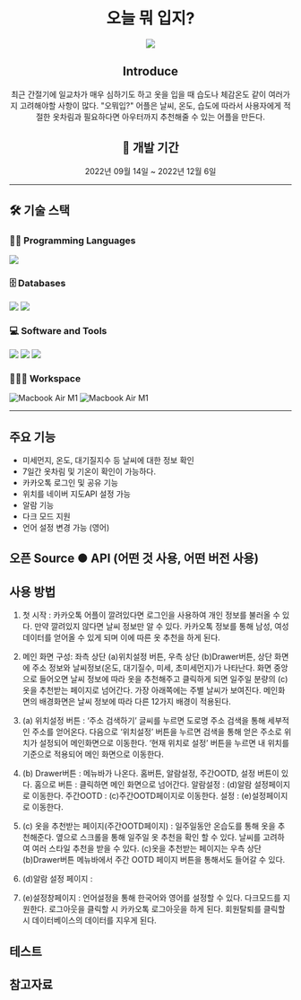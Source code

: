 <div align="center">
  <h1>오늘 뭐 입지?</h1>

  <img src = "https://velog.velcdn.com/images/shin75492/post/66168186-275b-419b-adbd-b5cbbf437e7f/image.gif">
 
## Introduce
최근 간절기에 일교차가 매우 심하기도 하고 옷을 입을 때 습도나 체감온도 같이 여러가지 고려해야할 사항이 많다.
"오뭐입?" 어플은 날씨, 온도, 습도에 따라서 사용자에게 적절한 옷차림과 필요하다면 아우터까지 추천해줄 수 있는 어플을 만든다.


  <h2>📆 개발 기간</h2>
	<p>2022년 09월 14일 ~ 2022년 12월 6일</p>
</div>

  ---

## 🛠️ 기술 스택

### 👨‍💻 Programming Languages

<img src="https://img.shields.io/badge/Flutter-02569B?style=for-the-badge&logo=Flutter&logoColor=white">

### 🗄️ Databases

<img src="https://img.shields.io/badge/Google Sheets-68BC71?style=for-the-badge&logo=Google Sheets&logoColor=34A853"> <img src="https://img.shields.io/badge/Firebase-FF6550?style=for-the-badge&logo=Firebase&logoColor=FFCA28">

### 💻 Software and Tools

<img src="https://img.shields.io/badge/Adobe Photoshop-0B2C4A?style=for-the-badge&logo=Adobe Photoshop&logoColor=31A8FF"> <img src="https://img.shields.io/badge/Adobe Illustrator-C70D2C?style=for-the-badge&logo=Adobe Illustrator&logoColor=FF9A00"> <img src="https://img.shields.io/badge/Android Studio-blac?style=for-the-badge&logo=Android Studio&logoColor=white">


### 👨🏽‍💻 Workspace
<img alt="Macbook Air M1" src="https://img.shields.io/badge/Apple-MacBook_PRO_-999999?style=for-the-badge&logo=apple&logoColor=white"> <img alt="Macbook Air M1" src="https://img.shields.io/badge/Windows-111111?style=for-the-badge&logo=Windows&logoColor=0078D6">

---

## 주요 기능

- 미세먼지, 온도, 대기질지수 등 날씨에 대한 정보 확인
- 7일간 옷차림 및 기온이 확인이 가능하다.
- 카카오톡 로그인 및 공유 기능
- 위치를 네이버 지도API 설정 가능
- 알람 기능
- 다크 모드 지원
- 언어 설정 변경 가능 (영어)

## 오픈 Source ● API (어떤 것 사용, 어떤 버전 사용)


## 사용 방법
1. 첫 시작 : 카카오톡 어플이 깔려있다면 로그인을 사용하여 개인 정보를 불러올 수 있다. 만약 깔려있지 않다면 날씨 정보만 알 수 있다. 카카오톡 정보를 통해 남성, 여성 데이터를 얻어올 수 있게 되며 이에 따른 옷 추천을 하게 된다.

2. 메인 화면 구성:  좌측 상단 (a)위치설정 버튼, 우측 상단 (b)Drawer버튼, 상단 화면에 주소 정보와 날씨정보(온도, 대기질수, 미세, 초미세먼지)가 나타난다. 
화면 중앙으로 들어오면 날씨 정보에 따라 옷을 추천해주고 클릭하게 되면 일주일 분량의 (c)옷을 추천받는 페이지로 넘어간다.
가장 아래쪽에는 주별 날씨가 보여진다.
메인화면의 배경화면은 날씨 정보에 따라 다른 12가지 배경이 적용된다. 

3. (a) 위치설정 버튼 : ‘주소 검색하기’ 글씨를 누르면 도로명 주소 검색을 통해 세부적인 주소를 얻어온다. 다음으로 ‘위치설정’ 버튼을 누르면 검색을 통해 얻은 주소로 위치가 설정되어 메인화면으로 이동한다.
‘현재 위치로 설정’ 버튼을 누르면 내 위치를 기준으로 적용되어 메인 화면으로 이동한다.

4. (b) Drawer버튼 : 메뉴바가 나온다. 홈버튼, 알람설정, 주간OOTD, 설정 버튼이 있다. 
홈으로 버튼 :  클릭하면 메인 화면으로 넘어간다. 
알람설정 : (d)알람 설정페이지로 이동한다. 
주간OOTD : (c)주간OOTD페이지로 이동한다. 
설정 : (e)설정페이지로 이동한다.

5. (c) 옷을 추천받는 페이지(주간OOTD페이지) : 일주일동안 온습도를 통해 옷을 추천해준다. 옆으로 스크롤을 통해 일주일 옷 추천을 확인 할 수 있다. 날씨를 고려하여 여러 스타일 추천을 받을 수 있다.
(c)옷을 추천받는 페이지는 우측 상단 (b)Drawer버튼 메뉴바에서 주간 OOTD 페이지 버튼을 통해서도 들어갈 수 있다.

6. (d)알람 설정 페이지 : 

7. (e)설정창페이지 : 언어설정을 통해 한국어와 영어를 설정할 수 있다. 
다크모드를 지원한다. 
로그아웃을 클릭할 시 카카오톡 로그아웃을 하게 된다.
회원탈퇴를 클릭할 시 데이터베이스의 데이터를 지우게 된다.
## 테스트
  
## 참고자료

